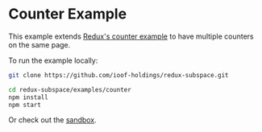 # Counter Example

This example extends [Redux's counter example](https://github.com/reactjs/redux/tree/master/examples/counter) to have multiple counters on the same page.

To run the example locally:

```sh
git clone https://github.com/ioof-holdings/redux-subspace.git

cd redux-subspace/examples/counter
npm install
npm start
```

Or check out the [sandbox](https://codesandbox.io/s/github/ioof-holdings/redux-subspace/tree/master/examples/counter).
